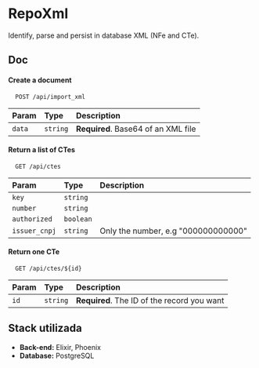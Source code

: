 
# RepoXml

Identify, parse and persist in database XML (NFe and CTe).


## Doc

#### Create a document

```http
  POST /api/import_xml
```

| Param   | Type       | Description                           |
| :---------- | :--------- | :---------------------------------- |
| `data` | `string` | **Required**. Base64 of an XML file |


#### Return a list of CTes

```http
  GET /api/ctes
```

| Param   | Type       | Description                                   |
| :---------- | :--------- | :------------------------------------------ |
| `key`      | `string` |   |
| `number`      | `string` |   |
| `authorized` | `boolean` | |
| `issuer_cnpj` | `string` | Only the number, e.g "000000000000" |


#### Return one CTe

```http
  GET /api/ctes/${id}
```

| Param   | Type       | Description                                   |
| :---------- | :--------- | :------------------------------------------ |
| `id`      | `string` | **Required**. The ID of the record you want |



## Stack utilizada

* **Back-end:** Elixir, Phoenix
* **Database:** PostgreSQL

